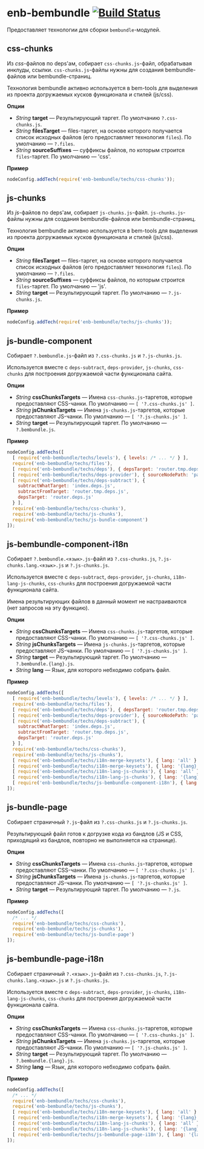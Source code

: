 enb-bembundle [![Build Status](https://travis-ci.org/enb-make/enb-bembundle.png?branch=master)](https://travis-ci.org/enb-make/enb-bembundle)
==========

Предоставляет технологии для сборки `bembundle`-модулей.

css-chunks
----------

Из *css*-файлов по deps'ам, собирает `css-chunks.js`-файл, обрабатывая инклуды, ссылки.
`css-chunks.js`-файлы нужны для создания bembundle-файлов или bembundle-страниц.

Технология bembundle активно используется в bem-tools для выделения из проекта
догружаемых кусков функционала и стилей (js/css).

**Опции**

* *String* **target** — Результирующий таргет. По умолчанию `?.css-chunks.js`.
* *String* **filesTarget** — files-таргет, на основе которого получается список исходных файлов
  (его предоставляет технология `files`). По умолчанию — `?.files`.
* *String* **sourceSuffixes** — суффиксы файлов, по которым строится `files`-таргет. По умолчанию — 'css'.

**Пример**

```javascript
nodeConfig.addTech(require('enb-bembundle/techs/css-chunks'));
```

js-chunks
---------

Из *js*-файлов по deps'ам, собирает `js-chunks.js`-файл.
`js-chunks.js`-файлы нужны для создания bembundle-файлов или bembundle-страниц.

Технология bembundle активно используется в bem-tools для выделения из проекта догружаемых
кусков функционала и стилей (js/css).

**Опции**

* *String* **filesTarget** — files-таргет, на основе которого получается список исходных файлов
  (его предоставляет технология `files`). По умолчанию — `?.files`.
* *String* **sourceSuffixes** — суффиксы файлов, по которым строится `files`-таргет. По умолчанию — 'js'.
* *String* **target** — Результирующий таргет. По умолчанию — `?.js-chunks.js`.

**Пример**

```javascript
nodeConfig.addTech(require('enb-bembundle/techs/js-chunks'));
```

js-bundle-component
-------------------

Собирает `?.bembundle.js`-файл из `?.css-chunks.js` и `?.js-chunks.js`.

Используется вместе с `deps-subtract`, `deps-provider`, `js-chunks`, `css-chunks` для построения догружаемой части функционала сайта.

**Опции**

* *String* **cssChunksTargets** — Имена `css-chunks.js`-таргетов, которые предоставляют CSS-чанки. По умолчанию — `[ '?.css-chunks.js' ]`.
* *String* **jsChunksTargets** — Имена `js-chunks.js`-таргетов, которые предоставляют JS-чанки. По умолчанию — `[ '?.js-chunks.js' ]`.
* *String* **target** — Результирующий таргет. По умолчанию — `?.bembundle.js`.

**Пример**

```javascript
nodeConfig.addTechs([
  [ require('enb-bembundle/techs/levels'), { levels: /* ... */ } ],
  require('enb-bembundle/techs/files'),
  [ require('enb-bembundle/techs/deps'), { depsTarget: 'router.tmp.deps.js' } ],
  [ require('enb-bembundle/techs/deps-provider'), { sourceNodePath: 'pages/index', depsTarget: 'index.deps.js' } ],
  [ require('enb-bembundle/techs/deps-subtract'), {
    subtractWhatTarget: 'index.deps.js',
    subtractFromTarget: 'router.tmp.deps.js',
    depsTarget: 'router.deps.js'
  } ],
  require('enb-bembundle/techs/css-chunks'),
  require('enb-bembundle/techs/js-chunks'),
  require('enb-bembundle/techs/js-bundle-component')
]);
```

js-bembundle-component-i18n
---------------------------

Собирает `?.bembundle.<язык>.js`-файл из `?.css-chunks.js`,  `?.js-chunks.lang.<язык>.js` и `?.js-chunks.js`.

Используется вместе с `deps-subtract`, `deps-provider`, `js-chunks`, `i18n-lang-js-chunks`, `css-chunks` для построения догружаемой части функционала сайта.

Имена результирующих файлов в данный момент не настраиваются (нет запросов на эту функцию).

**Опции**

* *String* **cssChunksTargets** — Имена `css-chunks.js`-таргетов, которые предоставляют CSS-чанки. По умолчанию — `[ '?.css-chunks.js' ]`.
* *String* **jsChunksTargets** — Имена `js-chunks.js`-таргетов, которые предоставляют JS-чанки. По умолчанию — `[ '?.js-chunks.js' ]`.
* *String* **target** — Результирующий таргет. По умолчанию — `?.bembundle.{lang}.js`.
* *String* **lang** — Язык, для которого небходимо собрать файл.

**Пример**

```javascript
nodeConfig.addTechs([
  [ require('enb-bembundle/techs/levels'), { levels: /* ... */ } ],
  require('enb-bembundle/techs/files'),
  [ require('enb-bembundle/techs/deps'), { depsTarget: 'router.tmp.deps.js' } ],
  [ require('enb-bembundle/techs/deps-provider'), { sourceNodePath: 'pages/index', depsTarget: 'index.deps.js' } ],
  [ require('enb-bembundle/techs/deps-subtract'), {
    subtractWhatTarget: 'index.deps.js',
    subtractFromTarget: 'router.tmp.deps.js',
    depsTarget: 'router.deps.js'
  } ],
  require('enb-bembundle/techs/css-chunks'),
  require('enb-bembundle/techs/js-chunks'),
  [ require('enb-bembundle/techs/i18n-merge-keysets'), { lang: 'all' } ],
  [ require('enb-bembundle/techs/i18n-merge-keysets'), { lang: '{lang}' } ],
  [ require('enb-bembundle/techs/i18n-lang-js-chunks'), { lang: 'all' } ],
  [ require('enb-bembundle/techs/i18n-lang-js-chunks'), { lang: '{lang}' } ],
  [ require('enb-bembundle/techs/js-bembundle-component-i18n'), { lang: '{lang}' } ]
]);
```

js-bundle-page
--------------

Собирает страничный `?.js`-файл из `?.css-chunks.js` и `?.js-chunks.js`.

Результирующий файл готов к догрузке кода из бандлов (JS и CSS, приходящий из бандлов, повторно не выполняется на странице).

**Опции**

* *String* **cssChunksTargets** — Имена `css-chunks.js`-таргетов, которые предоставляют CSS-чанки. По умолчанию — `[ '?.css-chunks.js' ]`.
* *String* **jsChunksTargets** — Имена `js-chunks.js`-таргетов, которые предоставляют JS-чанки. По умолчанию — `[ '?.js-chunks.js' ]`.
* *String* **target** — Результирующий таргет. По умолчанию — `?.js`.

**Пример**

```javascript
nodeConfig.addTechs([
  /* ... */
  require('enb-bembundle/techs/css-chunks'),
  require('enb-bembundle/techs/js-chunks'),
  require('enb-bembundle/techs/js-bundle-page')
]);
```

js-bembundle-page-i18n
----------------------

Собирает страничный `?.<язык>.js`-файл из `?.css-chunks.js`,  `?.js-chunks.lang.<язык>.js` и `?.js-chunks.js`.

Используется вместе с `deps-subtract`, `deps-provider`, `js-chunks`, `i18n-lang-js-chunks`, `css-chunks` для построения догружаемой части функционала сайта.

**Опции**

* *String* **cssChunksTargets** — Имена `css-chunks.js`-таргетов, которые предоставляют CSS-чанки. По умолчанию — `[ '?.css-chunks.js' ]`.
* *String* **jsChunksTargets** — Имена `js-chunks.js`-таргетов, которые предоставляют JS-чанки. По умолчанию — `[ '?.js-chunks.js' ]`.
* *String* **target** — Результирующий таргет. По умолчанию — `?.bembundle.{lang}.js`.
* *String* **lang** — Язык, для которого небходимо собрать файл.

**Пример**

```javascript
nodeConfig.addTechs([
  /* ... */
  require('enb-bembundle/techs/css-chunks'),
  require('enb-bembundle/techs/js-chunks'),
  [ require('enb-bembundle/techs/i18n-merge-keysets'), { lang: 'all' } ],
  [ require('enb-bembundle/techs/i18n-merge-keysets'), { lang: '{lang}' } ],
  [ require('enb-bembundle/techs/i18n-lang-js-chunks'), { lang: 'all' } ],
  [ require('enb-bembundle/techs/i18n-lang-js-chunks'), { lang: '{lang}' } ],
  [ require('enb-bembundle/techs/js-bembundle-page-i18n'), { lang: '{lang}' } ]
]);
```
